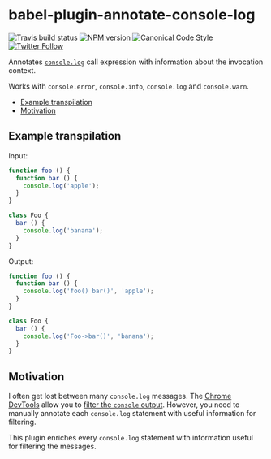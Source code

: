 # babel-plugin-annotate-console-log

[![Travis build status](http://img.shields.io/travis/gajus/babel-plugin-annotate-console-log/master.svg?style=flat-square)](https://travis-ci.org/gajus/babel-plugin-annotate-console-log)
[![NPM version](http://img.shields.io/npm/v/babel-plugin-annotate-console-log.svg?style=flat-square)](https://www.npmjs.org/package/babel-plugin-annotate-console-log)
[![Canonical Code Style](https://img.shields.io/badge/code%20style-canonical-blue.svg?style=flat-square)](https://github.com/gajus/canonical)
[![Twitter Follow](https://img.shields.io/twitter/follow/kuizinas.svg?style=social&label=Follow)](https://twitter.com/kuizinas)

Annotates [`console.log`](https://developer.mozilla.org/en-US/docs/Web/API/Console/log) call expression with information about the invocation context.

Works with `console.error`, `console.info`, `console.log` and `console.warn`.

* [Example transpilation](#example-transpilation)
* [Motivation](#motivation)

## Example transpilation

Input:

```js
function foo () {
  function bar () {
    console.log('apple');
  }
}

class Foo {
  bar () {
    console.log('banana');
  }
}
```

Output:

```js
function foo () {
  function bar () {
    console.log('foo() bar()', 'apple');
  }
}

class Foo {
  bar () {
    console.log('Foo->bar()', 'banana');
  }
}
```

## Motivation

I often get lost between many `console.log` messages. The [Chrome DevTools](https://developers.google.com/web/tools/chrome-devtools/) allow you to [filter the `console` output](https://developers.google.com/web/tools/chrome-devtools/console/#filtering_the_console_output). However, you need to manually annotate each `console.log` statement with useful information for filtering.

This plugin enriches every `console.log` statement with information useful for filtering the messages.
